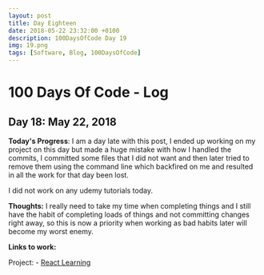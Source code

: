```yaml
---
layout: post
title: Day Eighteen
date: 2018-05-22 23:32:00 +0100
description: 100DaysOfCode Day 19
img: 19.png
tags: [Software, Blog, 100DaysOfCode]
---
```

# 100 Days Of Code - Log

## Day 18: May 22, 2018

**Today's Progress**: I am a day late with this post, I ended up working on my project on this day but made a huge mistake with how I handled the commits, I committed some files that I did not want and then later tried to remove them using the command line which backfired on me and resulted in all the work for that day been lost.

I did not work on any udemy tutorials today.

**Thoughts:** I really need to take my time when completing things and I still have the habit of completing loads of things and not committing changes right away, so this is now a priority when working as bad habits later will become my worst enemy.

**Links to work:**

Project: -
[React Learning](https://github.com/NathanScott85/react-learning)
